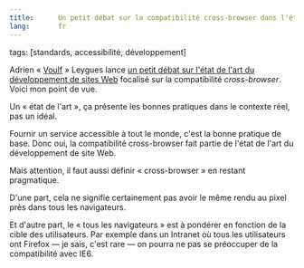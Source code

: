 ```yaml
--- 
title:      Un petit débat sur la compatibilité cross-browser dans l'état de l'art du développement de sites Web 
lang:       fr 
---
```

tags:       [standards, accessibilité, développement]

Adrien « [Voulf](http://www.twitter.com/Voulf) » Leygues lance [un petit débat sur l'état de l'art du développement de sites Web](http://www.bootleygues.net/index.php?post/2010/02/19/Debat-sur-l-etat-de-l-art) focalisé sur la compatibilité *cross-browser*. Voici mon point de vue.

Un « état de l'art », ça présente les bonnes pratiques dans le contexte réel, pas un idéal.

Fournir un service accessible à tout le monde, c'est la bonne pratique de base. Donc oui, la compatibilité cross-browser fait partie de l'état de l'art du développement de site Web.

Mais attention, il faut aussi définir « cross-browser » en restant pragmatique.

D'une part, cela ne signifie certainement pas avoir le même rendu au pixel près dans tous les navigateurs.

Et d'autre part, le « tous les navigateurs » est à pondérer en fonction de la cible des utilisateurs. Par exemple dans un Intranet où tous les utilisateurs ont Firefox — je sais, c'est rare — on pourra ne pas se préoccuper de la compatibilité avec IE6.
